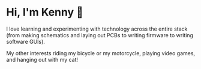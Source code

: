 # Hi, I'm Kenny 👋

I love learning and experimenting with technology across the entire stack (from
making schematics and laying out PCBs to writing firmware to writing software
GUIs).

My other interests riding my bicycle or my motorcycle, playing video games, and
hanging out with my cat!

<!--
**hkennyv/hkennyv** is a ✨ _special_ ✨ repository because its `README.md` (this file) appears on your GitHub profile.

Here are some ideas to get you started:

- 🔭 I’m currently working on ...
- 🌱 I’m currently learning ...
- 👯 I’m looking to collaborate on ...
- 🤔 I’m looking for help with ...
- 💬 Ask me about ...
- 📫 How to reach me: ...
- 😄 Pronouns: ...
- ⚡ Fun fact: ...
-->
